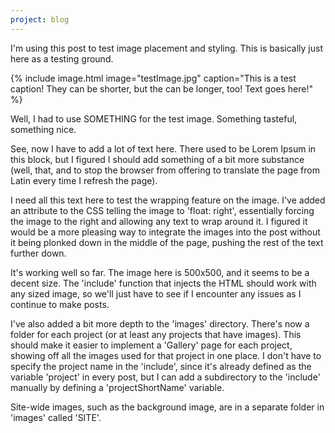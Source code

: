 ```yaml
---
project: blog 
---
```

I'm using this post to test image placement and styling. This is basically just here as a testing ground.

{% include image.html image="testImage.jpg" caption="This is a test caption! They can be shorter, but the can be longer, too! Text goes here!" %}

Well, I had to use SOMETHING for the test image. Something tasteful, something nice.

See, now I have to add a lot of text here. There used to be Lorem Ipsum in this block, but I figured I should add something of a bit more substance (well, that, and to stop the browser from offering to translate the page from Latin every time I refresh the page).

I need all this text here to test the wrapping feature on the image. I've added an attribute to the CSS telling the image to 'float: right', essentially forcing the image to the right and allowing any text to wrap around it. I figured it would be a more pleasing way to integrate the images into the post without it being plonked down in the middle of the page, pushing the rest of the text further down.

It's working well so far. The image here is 500x500, and it seems to be a decent size. The 'include' function that injects the HTML should work with any sized image, so we'll just have to see if I encounter any issues as I continue to make posts.

I've also added a bit more depth to the 'images' directory. There's now a folder for each project (or at least any projects that have images). This should make it easier to implement a 'Gallery' page for each project, showing off all the images used for that project in one place. I don't have to specify the project name in the 'include', since it's already defined as the variable 'project' in every post, but I can add a subdirectory to the 'include' manually by defining a 'projectShortName' variable. 

Site-wide images, such as the background image, are in a separate folder in 'images' called 'SITE'.
